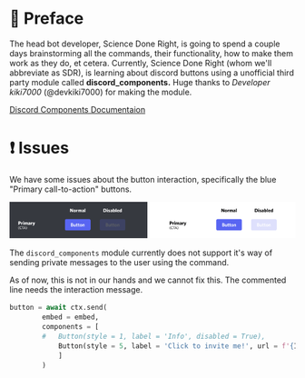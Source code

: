 # 📑 Preface

The head bot developer, Science Done Right, is going to spend a couple days brainstorming all the commands, their functionality, how to make them work as they do, et cetera. Currently, Science Done Right (whom we'll abbreviate as SDR), is learning about discord buttons using a unofficial third party module called **discord_components.** Huge thanks to *Developer kiki7000* (@devkiki7000) for making the module.

[Discord Components Documentaion](https://gitlab.com/discord.py-components/discord.py-components)

# ❗ Issues

We have some issues about the button interaction, specifically the blue "Primary call-to-action" buttons.

![An image showing the Primary button.](Button.png)

The `discord_components` module currently does not support it's way of sending private messages to the user using the command.

As of now, this is not in our hands and we cannot fix this.
The commented line needs the interaction message.

```py
button = await ctx.send(
		embed = embed,
		components = [
		#	Button(style = 1, label = 'Info', disabled = True),
			Button(style = 5, label = 'Click to invite me!', url = f'{INVITE_URL}')
			]
		)
```
